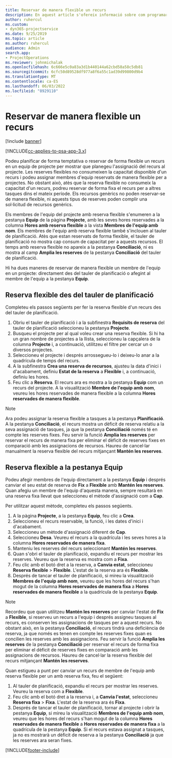 ```yaml
---
title: Reservar de manera flexible un recurs
description: En aquest article s'ofereix informació sobre com programar provisionalment o reservar suaument els membres de l'equip del projecte.
author: ruhercul
ms.custom:
- dyn365-projectservice
ms.date: 9/25/2019
ms.topic: article
ms.author: ruhercul
audience: Admin
search.app:
- ProjectOperations
ms.reviewer: johnmichalak
ms.openlocfilehash: 6c666e5c0a83a3d1b440144a62cbd58a58c5db81
ms.sourcegitcommit: 6cfc50d89528df977a8f6a55c1ad39d99800d9b4
ms.translationtype: MT
ms.contentlocale: ca-ES
ms.lasthandoff: 06/03/2022
ms.locfileid: "8929110"
---
```

# <a name="soft-book-a-resource"></a>Reservar de manera flexible un recurs

[!include [banner](../includes/psa-now-project-operations.md)]

[!INCLUDE[cc-applies-to-psa-app-3.x](../includes/cc-applies-to-psa-app-3x.md)]

Podeu planificar de forma temptativa o reservar de forma flexible un recurs en un equip de projecte per mostrar que planegeu l'assignació del recurs al projecte. Les reserves flexibles no consumeixen la capacitat disponible d'un recurs i podeu assignar membres d'equip reservats de manera flexible per a projectes. No obstant això, atès que la reserva flexible no consumeix la capacitat d'un recurs, podreu reservar de forma fixa el recurs per a altres tasques dins el mateix període. Els recursos genèrics no poden reservar-se de manera flexible, ni aquests tipus de reserves poden complir una sol·licitud de recursos genèrics.

Els membres de l'equip del projecte amb reserva flexible s'enumeren a la pestanya **Equip** de la pàgina **Projecte**, amb les seves hores reservades a la columna **Hores amb reserva flexible** a la vista **Membres de l'equip amb nom**. Els membres de l'equip amb reserva flexible també s'inclouen al tauler de planificació. Atès que estan reservats de forma flexible, el tauler de planificació no mostra cap consum de capacitat per a aquests recursos. El temps amb reserva flexible no apareix a la pestanya **Conciliació**, ni es mostra al camp **Amplia les reserves** de la pestanya **Conciliació** del tauler de planificació. 

Hi ha dues maneres de reservar de manera flexible un membre de l'equip en un projecte: directament des del tauler de planificació o afegint al membre de l'equip a la pestanya **Equip**. 

## <a name="soft-book-from-the-schedule-board"></a>Reserva flexible des del tauler de planificació
Completeu els passos següents per fer la reserva flexible d'un recurs des del tauler de planificació. 

1. Obriu el tauler de planificació i a la subfinestra **Requisits de reserva** del tauler de planificació seleccioneu la pestanya **Projecte**.
2. Busqueu el projecte per al qual voleu crear una reserva flexible. Si hi ha un gran nombre de projectes a la llista, seleccioneu la capçalera de la columna **Projecte** i, a continuació, utilitzeu el filtre per cercar un o diversos projectes.
3. Seleccioneu el projecte i després arrossegueu-lo i deixeu-lo anar a la quadrícula de temps del recurs.
5. A la subfinestra **Crea una reserva de recursos**, ajusteu la data d'inici i d'acabament, definiu **Estat de la reserva** a **Flexible** i, a continuació, definiu les hores. 
6. Feu clic a **Reserva**. El recurs ara es mostra a la pestanya **Equip** com un recurs del projecte. A la visualització **Membre de l'equip amb nom**, veureu les hores reservades de manera flexible a la columna **Hores reservades de manera flexible**.

> [!NOTE]
> Ara podeu assignar la reserva flexible a tasques a la pestanya **Planificació**. A la pestanya **Conciliació**, el recurs mostra un dèficit de reserva relatiu a la seva assignació de tasques, ja que la pestanya **Conciliació** només té en compte les reserves fixes. Feu servir la funció **Amplia les reserves** per reservar el recurs de manera fixa per eliminar el dèficit de reserves fixes en comparació amb les assignacions de recursos. Haureu de cancel·lar manualment la reserva flexible del recurs mitjançant **Mantén les reserves**.

## <a name="soft-book-on-the-team-tab"></a>Reserva flexible a la pestanya Equip

Podeu afegir membres de l'equip directament a la pestanya **Equip** i després canviar el seu estat de reserva de **Fix** a **Flexible** amb **Mantén les reserves**. Quan afegiu un membre de l'equip d'aquesta manera, sempre resultarà en una reserva fixa llevat que seleccioneu el mètode d'assignació com a **Cap**.

Per utilitzar aquest mètode, completeu els passos següents.

1. A la pàgina **Projecte**, a la pestanya **Equip**, feu clic a **Crea**.
2. Seleccioneu el recurs reservable, la funció, i les dates d'inici i d'acabament.
3. Seleccioneu un mètode d'assignació diferent de **Cap**.
4. Seleccioneu **Desa**. Veureu el recurs a la quadrícula i les seves hores a la columna **Hores reservades de manera fixa**.
5. Manteniu les reserves del recurs seleccionant **Mantén les reserves**.
6. Quan s'obri el tauler de planificació, expandiu el recurs per mostrar les reserves. Veureu que la reserva es mostra com a **Fixa**.
7. Feu clic amb el botó dret a la reserva, a **Canvia estat**, seleccioneu **Reserva flexible** \> **Flexible**. L'estat de la reserva ara és **Flexible**.
8. Després de tancar el tauler de planificació, si mireu la visualització **Membres de l'equip amb nom**, veureu que les hores del recurs s'han mogut de la columna **Hores reservades de manera fixa** a **Hores reservades de manera flexible** a la quadrícula de la pestanya **Equip**.

> [!NOTE]
> Recordeu que quan utilitzeu **Mantén les reserves** per canviar l'estat de **Fix** a **Flexible**, si reserveu un recurs a l'equip i després assigneu tasques al recurs, es conserven les assignacions de tasques per a aquest recurs. No obstant això, en la pestanya **Conciliació**, el recurs tindrà una deficiència de reserva, ja que només es tenen en compte les reserves fixes quan es concilien les reserves amb les assignacions. Feu servir la funció **Amplia les reserves** de la pestanya **Conciliació** per reservar el recurs de forma fixa per eliminar el dèficit de reserves fixes en comparació amb les assignacions de recursos. Haureu de cancel·lar la reserva flexible del recurs mitjançant **Mantén les reserves**.

Quan estigueu a punt per canviar un recurs de membre de l'equip amb reserva flexible per un amb reserva fixa, feu el següent:

1. Al tauler de planificació, expandiu el recurs per mostrar les reserves. Veureu la reserva com a **Flexible**.
2. Feu clic amb el botó dret a la reserva i, a **Canvia l'estat**, seleccioneu **Reserva fixa** \> **Fixa**. L'estat de la reserva ara és **Fixa**.
3. Després de tancar el tauler de planificació, tornar al projecte i obrir la pestanya **Equip**, si mireu la visualització **Membres de l'equip amb nom**, veureu que les hores del recurs s'han mogut de la columna **Hores reservades de manera flexible** a **Hores reservades de manera fixa** a la quadrícula de la pestanya **Equip**. Si el recurs estava assignat a tasques, ja no es mostrarà un dèficit de reserva a la pestanya **Conciliació** ja que les reserves ara seran fixes.



[!INCLUDE[footer-include](../includes/footer-banner.md)]
